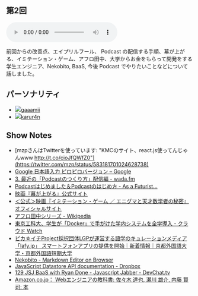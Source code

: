## 第2回

<audio src="https://mokumokucloud.github.io/podcasting/audios/2015/04/kumocast_02.mp3" controls>
<a href="https://mokumokucloud.github.io/podcasting/audios/2015/04/kumocast_02.mp3" target="_blank"a href="https://mokumokucloud.github.io/podcasting/audios/2015/04/kumocast_02.mp3" target="_blank">エピソードを聴く</a>
</audio>

前回からの改善点、エイプリルフール、 Podcast の配信する手順、幕が上がる、イミテーション・ゲーム、アフロ田中、大学からお金をもらって開発をする学生エンジニア、Nekobito, BaaS, 今後 Podcast でやりたいことなどについて話しました。

## パーソナリティ

<ul class="personality-box">
<li class="personality"><a href="https://twitter.com/gaaamii"><img class="avatar" src="https://avatars3.githubusercontent.com/u/4538656?v=3&s=80"><span>gaaamii</span>
</a>
</li>
<li class="personality"><a href="https://twitter.com/karur4n"><img class="avatar" src="https://avatars3.githubusercontent.com/u/6816398?v=3&s=80"><span>karur4n</span>
</a>
</li>
</ul>

## Show Notes

- [mzpさんはTwitterを使っています: "KMCのサイト、react.js使ってんじゃんwww http://t.co/cioJfQWfZ0"](https://twitter.com/mzp/status/583181701024628738)
- [Google 日本語入力 ピロピロバージョン – Google](https://www.google.co.jp/ime/___o/)
- [3. 最近の「Podcastのつくり方」配信編 - wada.fm](http://wada.fm/ep003/)
- [Podcastはじめました＆Podcastのはじめ方 - As a Futurist...](http://blog.riywo.com/2013/02/22/132712)
- [映画『幕が上がる』公式サイト](http://www.makuga-agaru.jp/)
- [＜公式＞映画『イミテーション・ゲーム ／ エニグマと天才数学者の秘密』オフィシャルサイト](http://imitationgame.gaga.ne.jp/)
- [アフロ田中シリーズ - Wikipedia](http://ja.wikipedia.org/wiki/%E3%82%A2%E3%83%95%E3%83%AD%E7%94%B0%E4%B8%AD%E3%82%B7%E3%83%AA%E3%83%BC%E3%82%BA)
- [東京工科大、学生が「Docker」で手がけた学内システムを全学導入 - クラウド Watch](http://cloud.watch.impress.co.jp/docs/news/20150122_684924.html)
- [ピカ☆イチProject採択団体LGPが運営する語学のキュレーションメディア「lafy.jp」 スマートフォンアプリの提供を開始｜新着情報｜京都外国語大学・京都外国語短期大学](https://www.kufs.ac.jp/news/detail.html?id=Eq7LwtFI)
- [Nekobito - Markdown Editor on Browser](https://nekobito.github.io/)
- [JavaScript Datastore API documentation - Dropbox](https://www.dropbox.com/developers/datastore/docs/js)
- [129 JSJ BaaS with Ryan Done - Javascript Jabber - DevChat.tv](http://devchat.tv/js-jabber/129-jsj-baas-with-ryan-done)
- [Amazon.co.jp： Webエンジニアの教科書: 佐々木 達也, 瀬川 雄介, 内藤 賢司: 本](http://www.amazon.co.jp/Web%E3%82%A8%E3%83%B3%E3%82%B8%E3%83%8B%E3%82%A2%E3%81%AE%E6%95%99%E7%A7%91%E6%9B%B8-%E4%BD%90%E3%80%85%E6%9C%A8-%E9%81%94%E4%B9%9F/dp/4863541686)
